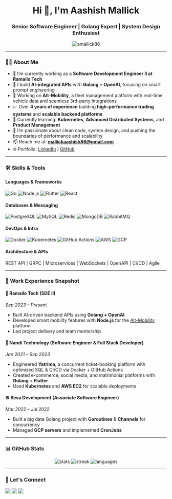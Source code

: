 <h1 align="center">Hi 👋, I'm Aashish Mallick</h1>
<h3 align="center">Senior Software Engineer | Golang Expert | System Design Enthusiast</h3>

<p align="center">
  <img src="https://komarev.com/ghpvc/?username=amallick86&label=Profile%20views&color=0e75b6&style=flat" alt="amallick86" />
</p>

---

### 👨‍💻 About Me

- 🔭 I’m currently working as a **Software Development Engineer II at Ramailo Tech**
- 🤖 I build **AI-integrated APIs** with **Golang + OpenAI**, focusing on smart prompt engineering
- 🚗 Working on **Alt-Mobility**, a fleet management platform with real-time vehicle data and seamless 3rd-party integrations
- 📈 Over **4 years of experience** building **high-performance trading systems** and **scalable backend platforms**
- 🌱 Currently learning: **Kubernetes**, **Advanced Distributed Systems**, and **Product Management**
- 🧠 I’m passionate about clean code, system design, and pushing the boundaries of performance and scalability
- 📫 Reach me at: **mallickaashish86@gmail.com**
- 🌐 Portfolio: [LinkedIn](https://www.linkedin.com/in/aashish-m-951078bb/) | [GitHub](https://github.com/amallick86)

---

### 🛠️ Skills & Tools

#### Languages & Frameworks
![Go](https://img.shields.io/badge/Go-00ADD8?style=flat-square&logo=go&logoColor=white)
![Node.js](https://img.shields.io/badge/Node.js-339933?style=flat-square&logo=node.js&logoColor=white)
![Flutter](https://img.shields.io/badge/Flutter-02569B?style=flat-square&logo=flutter&logoColor=white)
![React](https://img.shields.io/badge/React-20232A?style=flat-square&logo=react&logoColor=61DAFB)

#### Databases & Messaging
![PostgreSQL](https://img.shields.io/badge/PostgreSQL-4169E1?style=flat-square&logo=postgresql&logoColor=white)
![MySQL](https://img.shields.io/badge/MySQL-00758F?style=flat-square&logo=mysql&logoColor=white)
![Redis](https://img.shields.io/badge/Redis-DC382D?style=flat-square&logo=redis&logoColor=white)
![MongoDB](https://img.shields.io/badge/MongoDB-47A248?style=flat-square&logo=mongodb&logoColor=white)
![RabbitMQ](https://img.shields.io/badge/RabbitMQ-FF6600?style=flat-square&logo=rabbitmq&logoColor=white)

#### DevOps & Infra
![Docker](https://img.shields.io/badge/Docker-2496ED?style=flat-square&logo=docker&logoColor=white)
![Kubernetes](https://img.shields.io/badge/Kubernetes-326CE5?style=flat-square&logo=kubernetes&logoColor=white)
![GitHub Actions](https://img.shields.io/badge/GitHub%20Actions-2088FF?style=flat-square&logo=github-actions&logoColor=white)
![AWS](https://img.shields.io/badge/AWS-232F3E?style=flat-square&logo=amazon-aws&logoColor=white)
![GCP](https://img.shields.io/badge/GCP-4285F4?style=flat-square&logo=google-cloud&logoColor=white)

#### Architecture & APIs
REST API | GRPC | Microservices | WebSockets | OpenAPI | CI/CD | Agile

---

### 💼 Work Experience Snapshot

#### 🧠 **Ramailo Tech (SDE II)**
*Sep 2023 – Present*
- Built AI-driven backend APIs using **Golang + OpenAI**
- Developed smart mobility features with **Node.js** for the [Alt-Mobility](https://alt-mobility.com/) platform
- Led project delivery and team mentorship

#### 🚀 **Nandi Technology (Software Engineer & Full Stack Developer)**
*Jan 2021 – Sep 2023*
- Engineered **Yatrima**, a concurrent ticket-booking platform with optimized SQL & CI/CD via Docker + GitHub Actions
- Created e-commerce, social media, and matrimonial platforms with **Golang + Flutter**
- Used **Kubernetes** and **AWS EC2** for scalable deployments

#### ⚙️ **Seva Development (Associate Software Engineer)**
*Mar 2022 – Jul 2022*
- Built a big data Golang project with **Goroutines** & **Channels** for concurrency
- Managed **GCP servers** and implemented **CronJobs**

---

### 📊 GitHub Stats

<p align="center">
  <img src="https://github-readme-stats.vercel.app/api?username=amallick86&show_icons=true&theme=radical" alt="stats" />
  <img src="https://github-readme-streak-stats.herokuapp.com/?user=amallick86&theme=radical" alt="streak" />
  <img src="https://github-readme-stats.vercel.app/api/top-langs/?username=amallick86&layout=compact&theme=radical" alt="languages" />
</p>

---

### 🤝 Let's Connect

<p align="left">
  <a href="https://linkedin.com/in/aashish-m-951078bb" target="_blank"><img src="https://img.shields.io/badge/LinkedIn-0077B5?style=flat-square&logo=linkedin&logoColor=white"/></a>
  <a href="mailto:mallickaashish86@gmail.com"><img src="https://img.shields.io/badge/Gmail-D14836?style=flat-square&logo=gmail&logoColor=white"/></a>
  <a href="https://github.com/amallick86" target="_blank"><img src="https://img.shields.io/badge/GitHub-000000?style=flat-square&logo=github&logoColor=white"/></a>
</p>
